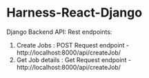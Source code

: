 # Harness-React-Django

Django Backend API:
Rest endpoints:
1. Create Jobs : POST Request endpoint - http://localhost:8000/api/createJob/
2. Get Job details : Get Request endpoint - http://localhost:8000/api/createJob/
